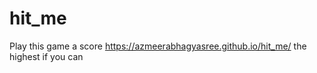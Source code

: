 # hit_me



Play this game a score https://azmeerabhagyasree.github.io/hit_me/  the highest if you can
